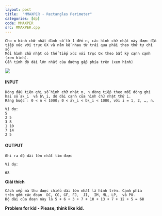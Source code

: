 ```yaml
---
layout: post
title:  "MMAXPER - Rectangles Perimeter"
categories: [dp]
code: MMAXPER
src: MMAXPER.cpp
---
```




  






```
Cho n hình chữ nhật đánh số từ 1 đến n, các hình chữ nhật này được đặt 
tiếp xúc với trục OX và nằm kề nhau từ trái qua phải theo thứ tự chỉ số
Mỗi hình chữ nhật có thể tiếp xúc với trục Ox theo bất kỳ cạnh cạnh (xem hình). 
Cần tính độ dài lớn nhất của đường gấp phía trên (xem hình) 

```

![](https://vn.spoj.com/content/simes:MMAXPER.png)

#### INPUT

```
Dòng đầu tiên ghi số hình chữ nhật n, n dòng tiếp theo mỗi dòng ghi 
hai số a\_i  và b\_i, độ dài cạnh của hình chữ nhật thứ i.
Ràng buộc : 0 < n < 1000; 0 < a\_i < b\_i < 1000, với i = 1, 2, …, n. 

Ví dụ:
5 
2 5 
3 8 
1 10 
7 14 
2 5 

```

#### OUTPUT

```
Ghi ra độ dài lớn nhất tìm được 

Ví dụ: 

68

```

**Giải thích**

```
Cách xếp mà thu được chiều dài lớn nhất là hình trên. Cạnh phía 
trên gồm các đoạn  DC, CG, GF, FJ,  JI,  IM, ML, LP,  và PO. 
Độ dài của đoạn này là 5 + 6 + 3 + 7 + 10 + 13 + 7 + 12 + 5 = 68
```

**Problem for kid - Please, think like kid.**

<!--more-->

